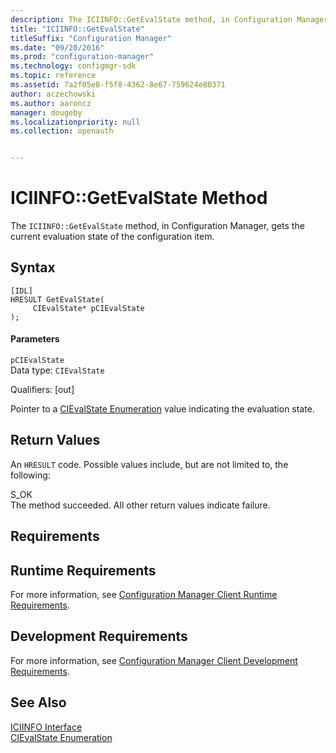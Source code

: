 ```yaml
---
description: The ICIINFO::GetEvalState method, in Configuration Manager, gets the current evaluation state of the configuration item.
title: "ICIINFO::GetEvalState"
titleSuffix: "Configuration Manager"
ms.date: "09/20/2016"
ms.prod: "configuration-manager"
ms.technology: configmgr-sdk
ms.topic: reference
ms.assetid: 7a2f05e8-f5f8-4362-8e67-759624e80371
author: aczechowski
ms.author: aaroncz
manager: dougeby
ms.localizationpriority: null
ms.collection: openauth


---
```

# ICIINFO::GetEvalState Method
The `ICIINFO::GetEvalState` method, in Configuration Manager, gets the current evaluation state of the configuration item.  

## Syntax  

```  
[IDL]  
HRESULT GetEvalState(  
     CIEvalState* pCIEvalState  
);  
```  

#### Parameters  
 `pCIEvalState`  
 Data type: `CIEvalState`  

 Qualifiers: [out]  

 Pointer to a [CIEvalState Enumeration](../../../../../develop/reference/core/clients/client-classes/cievalstate-enumeration.md) value indicating the evaluation state.  

## Return Values  
 An `HRESULT` code. Possible values include, but are not limited to, the following:  

 S_OK  
 The method succeeded. All other return values indicate failure.  

## Requirements  

## Runtime Requirements  
 For more information, see [Configuration Manager Client Runtime Requirements](../../../../../develop/core/reqs/client-runtime-requirements.md).  

## Development Requirements  
 For more information, see [Configuration Manager Client Development Requirements](../../../../../develop/core/reqs/client-development-requirements.md).  

## See Also  
 [ICIINFO Interface](../../../../../develop/reference/core/clients/client-classes/iciinfo-interface.md)   
 [CIEvalState Enumeration](../../../../../develop/reference/core/clients/client-classes/cievalstate-enumeration.md)
